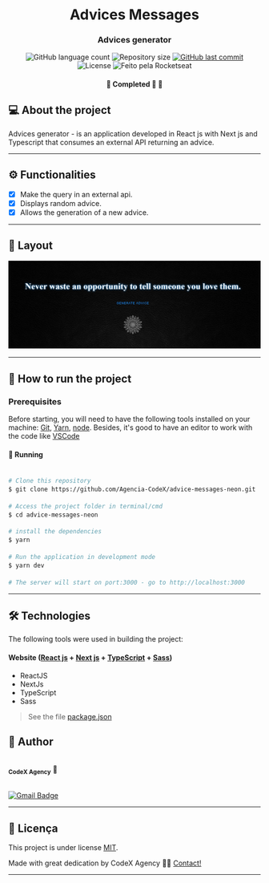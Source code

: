 <h1 align="center">
     Advices Messages

</h1>

<h3 align="center">
    Advices generator
</h3>

<p align="center">
  <img alt="GitHub language count" src="https://img.shields.io/github/languages/count/Agencia-CodeX/advice-messages-neon?color=%2304D361">

  <img alt="Repository size" src="https://img.shields.io/github/repo-size/Agencia-CodeX/advice-messages-neon">
  
  <a href="https://github.com/Agencia-CodeX/advice-messages-neon/commits/main">
    <img alt="GitHub last commit" src="https://img.shields.io/github/last-commit/Agencia-CodeX/advice-messages-neon">
  </a>
    
   <img alt="License" src="https://img.shields.io/badge/license-MIT-brightgreen">
  
  <img alt="Feito pela Rocketseat" src="https://img.shields.io/badge/feito%20por-CodeX-%237519C1">
  
 
</p>

<h4 align="center">
	🚧   Completed 🚀 🚧
</h4>

## 💻 About the project

Advices generator - is an application developed in React js with Next js and Typescript that consumes an external API returning an advice.

---

## ⚙️ Functionalities

- [x] Make the query in an external api.
- [x] Displays random advice.
- [x] Allows the generation of a new advice.
---

## 🎨 Layout

<img alt="Visual" title="#Visual" src="./layout.png" width="800px">

---

## 🚀 How to run the project

### Prerequisites

Before starting, you will need to have the following tools installed on your machine:
[Git](https://git-scm.com), [Yarn](https://yarnpkg.com/), [node](https://nodejs.org/en/). 
Besides, it's good to have an editor to work with the code like [VSCode](https://code.visualstudio.com/)

#### 🎲 Running

```bash

# Clone this repository
$ git clone https://github.com/Agencia-CodeX/advice-messages-neon.git

# Access the project folder in terminal/cmd
$ cd advice-messages-neon

# install the dependencies
$ yarn

# Run the application in development mode
$ yarn dev

# The server will start on port:3000 - go to http://localhost:3000

```

---

## 🛠 Technologies

The following tools were used in building the project:

#### **Website**  ([React js](https://reactjs.org/)  + [Next js](https://nextjs.org/) + [TypeScript](https://www.typescriptlang.org/) + [Sass](https://sass-lang.com/))

-   ReactJS
-   NextJs
-   TypeScript
-   Sass

> See the file  [package.json](https://github.com/Agencia-CodeX/advice-messages-neon/blob/main/package.json)

## 🦸 Author

<img style="border-radius: 50%;" src="https://avatars.githubusercontent.com/u/96637251?s=200&v=4" width="100px;" alt=""/>
 <br />
 <sub><b>CodeX Agency</b></sub></a> 🚀
 <br><br>

[![Gmail Badge](https://img.shields.io/badge/Miguel%20Mar%C3%A7ola-c14438?style=flat-square&logo=Gmail&logoColor=white&link=mailto:miguelmarcola@gmail.com)](miguelmarcola@gmail.com)

---

## 📝 Licença

This project is under license [MIT](./LICENSE).

Made with great dedication by CodeX Agency 👋🏽 [Contact!](https://www.linkedin.com/in/miguel-mar%C3%A7ola-28535a151/)

---
